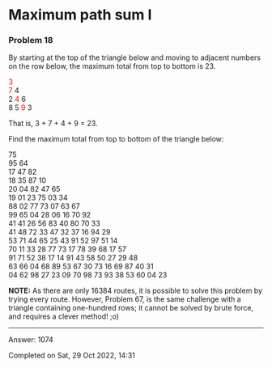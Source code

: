 # Maximum path sum I
### Problem 18

By starting at the top of the triangle below and moving to adjacent numbers on the row below, the maximum total from top to bottom is 23.

<font color=red>3</font>\
<font color=red>7</font> 4\
2 <font color=red>4</font> 6\
8 5 <font color=red>9</font> 3

That is, 3 + 7 + 4 + 9 = 23.

Find the maximum total from top to bottom of the triangle below:

75\
95 64\
17 47 82\
18 35 87 10\
20 04 82 47 65\
19 01 23 75 03 34\
88 02 77 73 07 63 67\
99 65 04 28 06 16 70 92\
41 41 26 56 83 40 80 70 33\
41 48 72 33 47 32 37 16 94 29\
53 71 44 65 25 43 91 52 97 51 14\
70 11 33 28 77 73 17 78 39 68 17 57\
91 71 52 38 17 14 91 43 58 50 27 29 48\
63 66 04 68 89 53 67 30 73 16 69 87 40 31\
04 62 98 27 23 09 70 98 73 93 38 53 60 04 23

**NOTE:** As there are only 16384 routes, it is possible to solve this problem by trying every route.
However, Problem 67, is the same challenge with a triangle containing one-hundred rows;
it cannot be solved by brute force, and requires a clever method! ;o)

---

Answer:  1074

Completed on Sat, 29 Oct 2022, 14:31